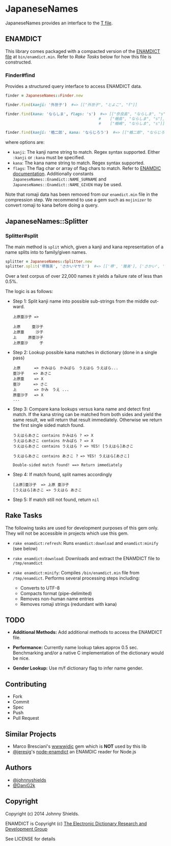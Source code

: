 # JapaneseNames

JapaneseNames provides an interface to the [T file](http://www.csse.monash.edu.au/~jwb/enamdict_doc.html).


## ENAMDICT

This library comes packaged with a compacted version of the [ENAMDICT file](http://www.csse.monash.edu.au/~jwb/enamdict_doc.html)
at `bin/enamdict.min`. Refer to *Rake Tasks* below for how this file is constructed.


### Finder#find

Provides a structured query interface to access ENAMDICT data.

   ```ruby
   finder = JapaneseNames::Finder.new
   
   finder.find(kanji: '外世子')  #=> [["外世子", "とよこ", "f"]]

   finder.find(kana: 'ならしま', flags: 's')  #=> [["奈良島", "ならしま", "s"],
                                            #    ["楢島", "ならしま", "s"],
                                            #    ["楢嶋", "ならしま", "s"]]

   finder.find(kanji: '楢二郎', kana: 'ならじろう')  #=> [["楢二郎", "ならじろう", "m"]]
   ```

where options are:

* `kanji`: The kanji name string to match. Regex syntax supported. Either `:kanji` or `:kana` must be specified.
* `kana`:  The kana name string to match. Regex syntax supported.
* `flags`: The flag char or array of flag chars to match. Refer to [ENAMDIC documentation](http://www.csse.monash.edu.au/~jwb/enamdict_doc.html).
Additionally constants `JapaneseNames::Enamdict::NAME_SURNAME` and `JapaneseNames::Enamdict::NAME_GIVEN` may be used.

Note that romaji data has been removed from our `enamdict.min` file in the compression step. We recommend to use a gem such as `mojinizer` to convert romaji to kana before doing a query.


## JapaneseNames::Splitter

### Splitter#split

The main method is `split` which, given a kanji and kana representation of a name splits
into to family/given names.

   ```ruby
   splitter = JapaneseNames::Splitter.new
   splitter.split('堺雅美', 'さかいマサミ')  #=> [['堺', '雅美'], ['さかい', 'マサミ']]
   ```

Over a test corpus of over 22,000 names it yields a failure rate of less than 0.5%.

The logic is as follows:

* Step 1: Split kanji name into possible sub-strings from the middle out-ward.

   ```
   上原亜沙子 => 

   上原     亜沙子
   上原亜     沙子
   上     原亜沙子
   上原亜沙     子
   ```

* Step 2: Lookup possible kana matches in dictionary (done in a single pass)

   ```
   上原　　　 => かみはら　かみばら　うえはら うえばら...
   亜沙子    => あさこ
   上原亜　　 => X
   亜沙　    => さこ
   上　　　　 => かみ　うえ ...
   原亜沙子　 => X
   ...
   ```

* Step 3: Compare kana lookups versus kana name and detect first match.
If the kana string can be matched from both sides and yield the same result,
we will return that result immediately. Otherwise we return the first single sided match
found.

   ```
   うえはらあさこ contains かみはら ? => X
   うえはらあさこ contains かみばら ? => X
   うえはらあさこ contains うえはら ? => YES! [うえはら]あさこ
   
   うえはらあさこ contains あさこ ? => YES! うえはら[あさこ]
   
   Double-sided match found! ==> Return immediately
   ```

* Step 4: If match found, split names accordingly

   ```
   [上原]亜沙子  => 上原 亜沙子
   [うえはら]あさこ => うえはら あさこ
   ```

* Step 5: If match still not found, return `nil`


## Rake Tasks

The following tasks are used for development purposes of this gem only. They will not be accessible
in projects which use this gem.

* `rake enamdict:refresh`: Runs `enamdict:download` and `enamdict:minify` (see below)

* `rake enamdict:download`: Downloads and extract the ENAMDICT file to `/tmp/enamdict`

* `rake enamdict:minify`: Compiles `/bin/enamdict.min` file from `/tmp/enamdict`. Performs several processing steps including:
   * Converts to UTF-8
   * Compacts format (pipe-delimited)
   * Removes non-human name entries
   * Removes romaji strings (redundant with kana)


## TODO

* **Additional Methods:** Add additional methods to access the ENAMDICT file.

* **Performance:** Currently name lookup takes approx 0.5 sec. Benchmarking and/or a native C
implementation of the dictionary would be nice.

* **Gender Lookup:** Use m/f dictionary flag to infer name gender.


## Contributing

* Fork
* Commit
* Spec
* Push
* Pull Request


## Similar Projects

* Marco Bresciani's [wwwwjdic](https://rubygems.org/gems/wwwjdic) gem which is **NOT** used by this lib
* [@jeresig](https://github.com/jeresig)'s [node-enamdict](https://github.com/jeresig/node-enamdict) an ENAMDIC reader for Node.js


## Authors

* [@johnnyshields](https://github.com/johnnyshields)
* [@DaniG2k](https://github.com/DaniG2k)


## Copyright

Copyright (c) 2014 Johnny Shields.

ENAMDICT is Copyright (c) [The Electronic Dictionary Research and Development Group](http://www.edrdg.org/)

See LICENSE for details
